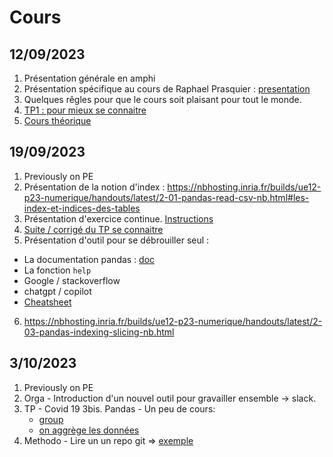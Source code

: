 # Cours

## 12/09/2023

1. Présentation générale en amphi
2. Présentation spécifique au cours de Raphael Prasquier : [presentation](https://www.beautiful.ai/player/-Ne7SLYMyc_r3QhZmapD)
3. Quelques rêgles pour que le cours soit plaisant pour tout le monde.
3. [TP1 : pour mieux se connaitre](tp1-se-connaitre.md)
4. [Cours théorique](https://nbhosting.inria.fr/builds/ue12-p23-numerique/handouts/latest/2-01-pandas-read-csv-nb.html#python-numerique-les-tables-de-donnees)

## 19/09/2023

1. Previously on PE
2. Présentation de la notion d'index : https://nbhosting.inria.fr/builds/ue12-p23-numerique/handouts/latest/2-01-pandas-read-csv-nb.html#les-index-et-indices-des-tables
3. Présentation d'exercice continue. [Instructions](TP-devoir.md)
4. [Suite / corrigé du TP se connaitre](se-connaitre.ipynb)
5. Présentation d'outil pour se débrouiller seul :
  * La documentation pandas : [doc](https://pandas.pydata.org/)
  * La fonction `help`
  * Google / stackoverflow
  * chatgpt / copilot
  * [Cheatsheet](https://nbhosting.inria.fr/builds/ue12-p23-numerique/handouts/latest/2-01-pandas-read-csv-nb.html#les-index-et-indices-des-tables)
6. https://nbhosting.inria.fr/builds/ue12-p23-numerique/handouts/latest/2-03-pandas-indexing-slicing-nb.html

## 3/10/2023

1. Previously on PE
2. Orga - Introduction d'un nouvel outil pour gravailler ensemble -> slack.
3. TP - Covid 19
3bis. Pandas - Un peu de cours:
   * [group](https://ue12-p23-numerique.readthedocs.io/en/latest/2-07-pandas-group-by-nb.html)
   * [on aggrège les données](https://ue12-p23-numerique.readthedocs.io/en/latest/2-09-pandas-merge-concat-nb.html)
4. Methodo - Lire un un repo git => [exemple](https://github.com/rozierguillaume/covid-19)
